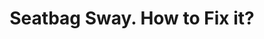 ---
layout: community
category: community
title: "Seatbag Sway. How to Fix it?"
description: "Seatbag seems to not be solid and sway. I've tried 3 different named brand saddle bags. They all end up sagging or swaying more than I'd like, nomatter how I pack it. I'm convinced it's just the design, even with the sway, still like them better than pannier bags but the sag did cause me a mini-mental breakdown on the side of the road when I felt like death and I had to keep stopping every 3miles to fix it from rubbing, I solved that problem by just using it for tent/bag and stuff I won't have to unpack until I'm ready to sleep."
isTopLevel: false
isSingleLevel: false
isArticle: false
datePublished: 2022-06-17 10:15:00 +0300
dateModified: 2022-06-17 10:15:00 +0300
published: false
---